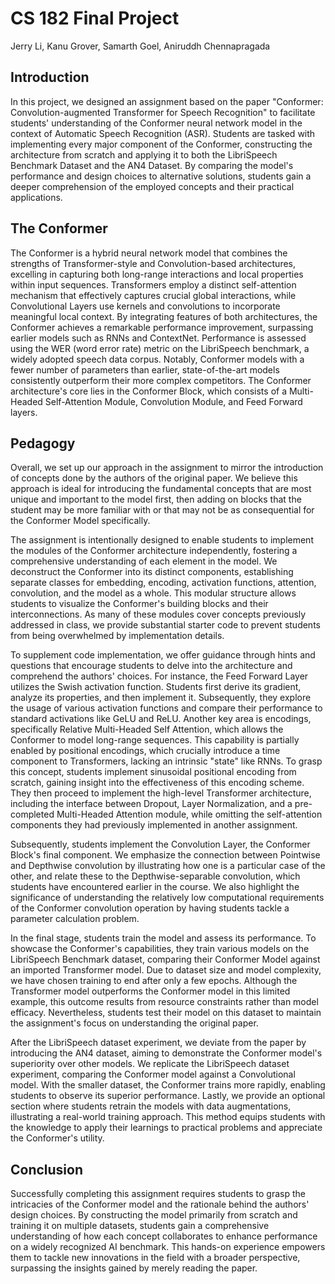 # CS 182 Final Project

Jerry Li, Kanu Grover, Samarth Goel, Aniruddh Chennapragada

## Introduction

In this project, we designed an assignment based on the paper "Conformer: Convolution-augmented Transformer for Speech Recognition" to facilitate students' understanding of the Conformer neural network model in the context of Automatic Speech Recognition (ASR). Students are tasked with implementing every major component of the Conformer, constructing the architecture from scratch and applying it to both the LibriSpeech Benchmark Dataset and the AN4 Dataset. By comparing the model's performance and design choices to alternative solutions, students gain a deeper comprehension of the employed concepts and their practical applications.

## The Conformer

The Conformer is a hybrid neural network model that combines the strengths of Transformer-style and Convolution-based architectures, excelling in capturing both long-range interactions and local properties within input sequences. Transformers employ a distinct self-attention mechanism that effectively captures crucial global interactions, while Convolutional Layers use kernels and convolutions to incorporate meaningful local context. By integrating features of both architectures, the Conformer achieves a remarkable performance improvement, surpassing earlier models such as RNNs and ContextNet. Performance is assessed using the WER (word error rate) metric on the LibriSpeech benchmark, a widely adopted speech data corpus. Notably, Conformer models with a fewer number of parameters than earlier, state-of-the-art models consistently outperform their more complex competitors. The Conformer architecture's core lies in the Conformer Block, which consists of a Multi-Headed Self-Attention Module, Convolution Module, and Feed Forward layers.

## Pedagogy

Overall, we set up our approach in the assignment to mirror the introduction of concepts done by the authors of the original paper. We believe this approach is ideal for introducing the fundamental concepts that are most unique and important to the model first, then adding on blocks that the student may be more familiar with or that may not be as consequential for the Conformer Model specifically.

The assignment is intentionally designed to enable students to implement the modules of the Conformer architecture independently, fostering a comprehensive understanding of each element in the model. We deconstruct the Conformer into its distinct components, establishing separate classes for embedding, encoding, activation functions, attention, convolution, and the model as a whole. This modular structure allows students to visualize the Conformer's building blocks and their interconnections. As many of these modules cover concepts previously addressed in class, we provide substantial starter code to prevent students from being overwhelmed by implementation details.

To supplement code implementation, we offer guidance through hints and questions that encourage students to delve into the architecture and comprehend the authors' choices. For instance, the Feed Forward Layer utilizes the Swish activation function. Students first derive its gradient, analyze its properties, and then implement it. Subsequently, they explore the usage of various activation functions and compare their performance to standard activations like GeLU and ReLU. Another key area is encodings, specifically Relative Multi-Headed Self Attention, which allows the Conformer to model long-range sequences. This capability is partially enabled by positional encodings, which crucially introduce a time component to Transformers, lacking an intrinsic "state" like RNNs. To grasp this concept, students implement sinusoidal positional encoding from scratch, gaining insight into the effectiveness of this encoding scheme. They then proceed to implement the high-level Transformer architecture, including the interface between Dropout, Layer Normalization, and a pre-completed Multi-Headed Attention module, while omitting the self-attention components they had previously implemented in another assignment.

Subsequently, students implement the Convolution Layer, the Conformer Block's final component. We emphasize the connection between Pointwise and Depthwise convolution by illustrating how one is a particular case of the other, and relate these to the Depthwise-separable convolution, which students have encountered earlier in the course. We also highlight the significance of understanding the relatively low computational requirements of the Conformer convolution operation by having students tackle a parameter calculation problem.

In the final stage, students train the model and assess its performance. To showcase the Conformer's capabilities, they train various models on the LibriSpeech Benchmark dataset, comparing their Conformer Model against an imported Transformer model. Due to dataset size and model complexity, we have chosen training to end after only a few epochs. Although the Transformer model outperforms the Conformer model in this limited example, this outcome results from resource constraints rather than model efficacy. Nevertheless, students test their model on this dataset to maintain the assignment's focus on understanding the original paper.

After the LibriSpeech dataset experiment, we deviate from the paper by introducing the AN4 dataset, aiming to demonstrate the Conformer model's superiority over other models. We replicate the LibriSpeech dataset experiment, comparing the Conformer model against a Convolutional model. With the smaller dataset, the Conformer trains more rapidly, enabling students to observe its superior performance. Lastly, we provide an optional section where students retrain the models with data augmentations, illustrating a real-world training approach. This method equips students with the knowledge to apply their learnings to practical problems and appreciate the Conformer's utility.

## Conclusion

Successfully completing this assignment requires students to grasp the intricacies of the Conformer model and the rationale behind the authors' design choices. By constructing the model primarily from scratch and training it on multiple datasets, students gain a comprehensive understanding of how each concept collaborates to enhance performance on a widely recognized AI benchmark. This hands-on experience empowers them to tackle new innovations in the field with a broader perspective, surpassing the insights gained by merely reading the paper.
